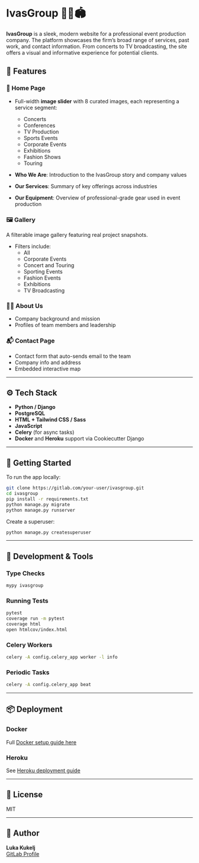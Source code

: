 # IvasGroup 🎤🎥🏟️

**IvasGroup** is a sleek, modern website for a professional event production company. The platform showcases the firm’s broad range of services, past work, and contact information. From concerts to TV broadcasting, the site offers a visual and informative experience for potential clients.

## 🌟 Features

### 🔹 Home Page
- Full-width **image slider** with 8 curated images, each representing a service segment:
  - Concerts
  - Conferences
  - TV Production
  - Sports Events
  - Corporate Events
  - Exhibitions
  - Fashion Shows
  - Touring

- **Who We Are**: Introduction to the IvasGroup story and company values  
- **Our Services**: Summary of key offerings across industries  
- **Our Equipment**: Overview of professional-grade gear used in event production  

### 🖼️ Gallery
A filterable image gallery featuring real project snapshots.
- Filters include:
  - All
  - Corporate Events
  - Concert and Touring
  - Sporting Events
  - Fashion Events
  - Exhibitions
  - TV Broadcasting

### 🧑‍💼 About Us
- Company background and mission  
- Profiles of team members and leadership  

### 📬 Contact Page
- Contact form that auto-sends email to the team  
- Company info and address  
- Embedded interactive map  

---

## ⚙️ Tech Stack

- **Python / Django**
- **PostgreSQL**
- **HTML + Tailwind CSS / Sass**
- **JavaScript**
- **Celery** (for async tasks)
- **Docker** and **Heroku** support via Cookiecutter Django

---

## 🚀 Getting Started

To run the app locally:

```bash
git clone https://gitlab.com/your-user/ivasgroup.git
cd ivasgroup
pip install -r requirements.txt
python manage.py migrate
python manage.py runserver
```

Create a superuser:

```bash
python manage.py createsuperuser
```

---

## 🔄 Development & Tools

### Type Checks

```bash
mypy ivasgroup
```

### Running Tests

```bash
pytest
coverage run -m pytest
coverage html
open htmlcov/index.html
```

### Celery Workers

```bash
celery -A config.celery_app worker -l info
```

### Periodic Tasks

```bash
celery -A config.celery_app beat
```

---

## 📦 Deployment

### Docker

Full [Docker setup guide here](https://cookiecutter-django.readthedocs.io/en/latest/3-deployment/deployment-with-docker.html)

### Heroku

See [Heroku deployment guide](https://cookiecutter-django.readthedocs.io/en/latest/3-deployment/deployment-on-heroku.html)

---

## 📄 License

MIT

---

## 👥 Author

**Luka Kukelj**  
[GitLab Profile](https://gitlab.com/kukelj.luka)

